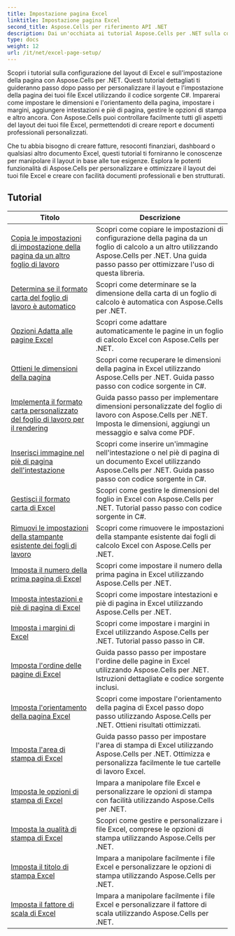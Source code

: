 ```yaml
---
title: Impostazione pagina Excel
linktitle: Impostazione pagina Excel
second_title: Aspose.Cells per riferimento API .NET
description: Dai un'occhiata ai tutorial Aspose.Cells per .NET sulla configurazione del layout di pagina di Excel. Personalizza facilmente i tuoi file Excel.
type: docs
weight: 12
url: /it/net/excel-page-setup/
---
```

Scopri i tutorial sulla configurazione del layout di Excel e sull'impostazione della pagina con Aspose.Cells per .NET. Questi tutorial dettagliati ti guideranno passo dopo passo per personalizzare il layout e l'impostazione della pagina dei tuoi file Excel utilizzando il codice sorgente C#. Imparerai come impostare le dimensioni e l'orientamento della pagina, impostare i margini, aggiungere intestazioni e piè di pagina, gestire le opzioni di stampa e altro ancora. Con Aspose.Cells puoi controllare facilmente tutti gli aspetti del layout dei tuoi file Excel, permettendoti di creare report e documenti professionali personalizzati.

Che tu abbia bisogno di creare fatture, resoconti finanziari, dashboard o qualsiasi altro documento Excel, questi tutorial ti forniranno le conoscenze per manipolare il layout in base alle tue esigenze. Esplora le potenti funzionalità di Aspose.Cells per personalizzare e ottimizzare il layout dei tuoi file Excel e creare con facilità documenti professionali e ben strutturati.

## Tutorial 
| Titolo | Descrizione |
| --- | --- |
| [Copia le impostazioni di impostazione della pagina da un altro foglio di lavoro](./copy-page-setup-settings-from-other-worksheet/) | Scopri come copiare le impostazioni di configurazione della pagina da un foglio di calcolo a un altro utilizzando Aspose.Cells per .NET. Una guida passo passo per ottimizzare l'uso di questa libreria. |  
| [Determina se il formato carta del foglio di lavoro è automatico](./determine-if-paper-size-of-worksheet-is-automatic/) | Scopri come determinare se la dimensione della carta di un foglio di calcolo è automatica con Aspose.Cells per .NET. |  
| [Opzioni Adatta alle pagine Excel](./fit-to-excel-pages-options/) | Scopri come adattare automaticamente le pagine in un foglio di calcolo Excel con Aspose.Cells per .NET. |  
| [Ottieni le dimensioni della pagina](./get-page-dimensions/) | Scopri come recuperare le dimensioni della pagina in Excel utilizzando Aspose.Cells per .NET. Guida passo passo con codice sorgente in C#. |  
| [Implementa il formato carta personalizzato del foglio di lavoro per il rendering](./implement-custom-paper-size-of-worksheet-for-rendering/) | Guida passo passo per implementare dimensioni personalizzate del foglio di lavoro con Aspose.Cells per .NET. Imposta le dimensioni, aggiungi un messaggio e salva come PDF. |  
| [Inserisci immagine nel piè di pagina dell'intestazione](./insert-image-in-header-footer/) | Scopri come inserire un'immagine nell'intestazione o nel piè di pagina di un documento Excel utilizzando Aspose.Cells per .NET. Guida passo passo con codice sorgente in C#. |  
| [Gestisci il formato carta di Excel](./manage-excel-paper-size/) | Scopri come gestire le dimensioni del foglio in Excel con Aspose.Cells per .NET. Tutorial passo passo con codice sorgente in C#. |  
| [Rimuovi le impostazioni della stampante esistente dei fogli di lavoro](./remove-existing-printer-settings-of-worksheets/) | Scopri come rimuovere le impostazioni della stampante esistente dai fogli di calcolo Excel con Aspose.Cells per .NET. |  
| [Imposta il numero della prima pagina di Excel](./set-excel-first-page-number/) | Scopri come impostare il numero della prima pagina in Excel utilizzando Aspose.Cells per .NET. |  
| [Imposta intestazioni e piè di pagina di Excel](./set-excel-headers-and-footers/) | Scopri come impostare intestazioni e piè di pagina in Excel utilizzando Aspose.Cells per .NET. |  
| [Imposta i margini di Excel](./set-excel-margins/) | Scopri come impostare i margini in Excel utilizzando Aspose.Cells per .NET. Tutorial passo passo in C#. |  
| [Imposta l'ordine delle pagine di Excel](./set-excel-page-order/) | Guida passo passo per impostare l'ordine delle pagine in Excel utilizzando Aspose.Cells per .NET. Istruzioni dettagliate e codice sorgente inclusi. |  
| [Imposta l'orientamento della pagina Excel](./set-excel-page-orientation/) | Scopri come impostare l'orientamento della pagina di Excel passo dopo passo utilizzando Aspose.Cells per .NET. Ottieni risultati ottimizzati. |  
| [Imposta l'area di stampa di Excel](./set-excel-print-area/) | Guida passo passo per impostare l'area di stampa di Excel utilizzando Aspose.Cells per .NET. Ottimizza e personalizza facilmente le tue cartelle di lavoro Excel. |  
| [Imposta le opzioni di stampa di Excel](./set-excel-print-options/) | Impara a manipolare file Excel e personalizzare le opzioni di stampa con facilità utilizzando Aspose.Cells per .NET. |  
| [Imposta la qualità di stampa di Excel](./set-excel-print-quality/) | Scopri come gestire e personalizzare i file Excel, comprese le opzioni di stampa utilizzando Aspose.Cells per .NET. |  
| [Imposta il titolo di stampa Excel](./set-excel-print-title/) | Impara a manipolare facilmente i file Excel e personalizzare le opzioni di stampa utilizzando Aspose.Cells per .NET. |  
| [Imposta il fattore di scala di Excel](./set-excel-scaling-factor/) | Impara a manipolare facilmente i file Excel e personalizzare il fattore di scala utilizzando Aspose.Cells per .NET. |  
